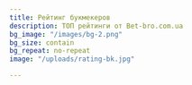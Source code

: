 ```yaml
---
title: Рейтинг букмекеров
description: ТОП рейтинги от Bet-bro.com.ua
bg_image: "/images/bg-2.png"
bg_size: contain
bg_repeat: no-repeat
image: "/uploads/rating-bk.jpg"

---
```

